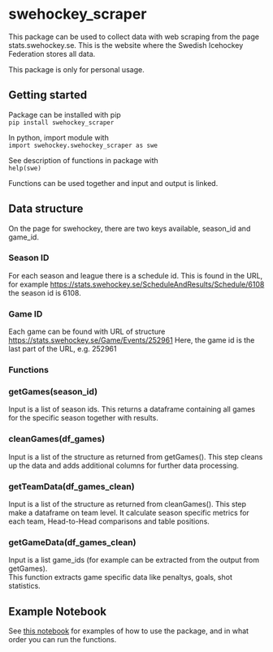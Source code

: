 # swehockey_scraper
This package can be used to collect data with web scraping from the page stats.swehockey.se. 
This is the website where the Swedish Icehockey Federation stores all data. 

This package is only for personal usage. 

## Getting started
Package can be installed with pip  
```pip install swehockey_scraper```

In python, import module with  
```import swehockey.swehockey_scraper as swe```

See description of functions in package with  
```help(swe)```

Functions can be used together and input and output is linked. 


## Data structure

On the page for swehockey, there are two keys available, season_id and game_id. 

### Season ID 
For each season and league there is a schedule id. 
This is found in the URL, for example https://stats.swehockey.se/ScheduleAndResults/Schedule/6108 the season id is 6108. 

### Game ID 
Each game can be found with URL of structure https://stats.swehockey.se/Game/Events/252961
Here, the game id is the last part of the URL, e.g. 252961

### Functions

### getGames(season_id)
Input is a list of season ids. This returns a dataframe containing all games for the specific season together with results. 

### cleanGames(df_games)
Input is a list of the structure as returned from getGames(). 
This step cleans up the data and adds additional columns for further data processing. 

### getTeamData(df_games_clean)
Input is a list of the structure as returned from cleanGames(). 
This step make a dataframe on team level. It calculate season specific metrics for each team, Head-to-Head comparisons and table positions. 

### getGameData(df_games_clean)
Input is a list game_ids (for example can be extracted from the output from getGames).  
This function extracts game specific data like penaltys, goals, shot statistics.  


## Example Notebook 

See [this notebook](https://github.com/msjoelin/swehockey_scraper/blob/master/sample_workbook.ipynb) for examples of how to use the package, and in what order you can run the functions. 
